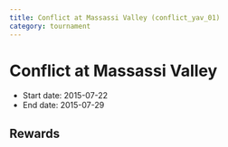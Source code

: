 ```yaml
---
title: Conflict at Massassi Valley (conflict_yav_01)
category: tournament
---
```

# Conflict at Massassi Valley

  * Start date: 2015-07-22
  * End date: 2015-07-29

## Rewards

